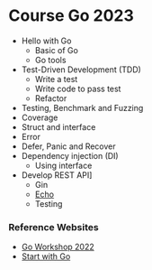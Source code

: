 # Course Go 2023
* Hello with Go
  * Basic of Go
  * Go tools 
* Test-Driven Development (TDD)
  * Write a test
  * Write code to pass test
  * Refactor
* Testing, Benchmark and Fuzzing
* Coverage
* Struct and interface
* Error
* Defer, Panic and Recover
* Dependency injection (DI)
  * Using interface
* Develop REST API]
  * Gin
  * [Echo](https://github.com/up1/workshop-go-api-echo)
  * Testing


### Reference Websites
* [Go Workshop 2022](https://github.com/up1/course-go-2022)
* [Start with Go](https://boyter.org/posts/how-to-start-go-project-2023/)
